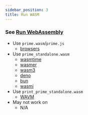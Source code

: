 ```yaml
---
sidebar_position: 3
title: Run WASM
---
```


### See [Run WebAssembly](/category/runwasm)

- Use `prime.wasm`/`prime.js`
  - [browsers](/run-wasm/browsers)
- Use `prime_standalone.wasm` 
  - [wasmtime](/run-wasm/standalone#wasmtime)
  - [wasmer](/run-wasm/standalone#wasmer)
  - [wasm3](/run-wasm/standalone#wasm3)
  - [deno](/run-wasm/standalone#deno)
  - [bun](/run-wasm/standalone#bun)
  - [wasmi](/run-wasm/standalone#wasmi)
- Use `print_prime_standalone.wasm` 
  - [WAVM](/run-wasm/standalone#wavm)
- May not work on
  - N/A